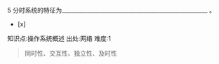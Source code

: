 5
分时系统的特征为____________________________________________________ 。
- [x]

知识点:操作系统概述
出处:网络
难度:1
> 同时性、交互性、独立性、及时性
